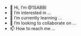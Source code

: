 - 👋 Hi, I’m @1SABBI
- 👀 I’m interested in ...
- 🌱 I’m currently learning ...
- 💞️ I’m looking to collaborate on ...
- 📫 How to reach me ...

<!---
1SABBI/1SABBI is a ✨ special ✨ repository because its `README.md` (this file) appears on your GitHub profile.
You can click the Preview link to take a look at your changes.
--->
